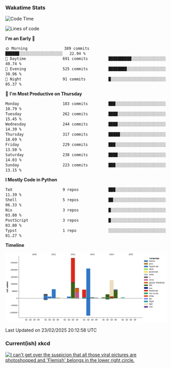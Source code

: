 ### Wakatime Stats
<!--START_SECTION:waka-->
![Code Time](http://img.shields.io/badge/Code%20Time-3%2C061%20hrs%2044%20mins-blue)

![Lines of code](https://img.shields.io/badge/From%20Hello%20World%20I%27ve%20Written-973.7%20thousand%20lines%20of%20code-blue)

**I'm an Early 🐤** 

```text
🌞 Morning                389 commits         ██████░░░░░░░░░░░░░░░░░░░   22.94 % 
🌆 Daytime                691 commits         ██████████░░░░░░░░░░░░░░░   40.74 % 
🌃 Evening                525 commits         ████████░░░░░░░░░░░░░░░░░   30.96 % 
🌙 Night                  91 commits          █░░░░░░░░░░░░░░░░░░░░░░░░   05.37 % 
```
📅 **I'm Most Productive on Thursday** 

```text
Monday                   183 commits         ███░░░░░░░░░░░░░░░░░░░░░░   10.79 % 
Tuesday                  262 commits         ████░░░░░░░░░░░░░░░░░░░░░   15.45 % 
Wednesday                244 commits         ████░░░░░░░░░░░░░░░░░░░░░   14.39 % 
Thursday                 317 commits         █████░░░░░░░░░░░░░░░░░░░░   18.69 % 
Friday                   229 commits         ███░░░░░░░░░░░░░░░░░░░░░░   13.50 % 
Saturday                 238 commits         ████░░░░░░░░░░░░░░░░░░░░░   14.03 % 
Sunday                   223 commits         ███░░░░░░░░░░░░░░░░░░░░░░   13.15 % 
```


**I Mostly Code in Python** 

```text
TeX                      9 repos             ███░░░░░░░░░░░░░░░░░░░░░░   11.39 % 
Shell                    5 repos             ██░░░░░░░░░░░░░░░░░░░░░░░   06.33 % 
Nix                      3 repos             █░░░░░░░░░░░░░░░░░░░░░░░░   03.80 % 
PostScript               3 repos             █░░░░░░░░░░░░░░░░░░░░░░░░   03.80 % 
Typst                    1 repo              ░░░░░░░░░░░░░░░░░░░░░░░░░   01.27 % 
```



**Timeline**

![Lines of Code chart](https://raw.githubusercontent.com/joshuajeschek/joshuajeschek/main/assets/bar_graph.png)


 Last Updated on 23/02/2025 20:12:58 UTC
<!--END_SECTION:waka-->

### Current(ish) xkcd
<a id="xkcd-a" title="I can't get over the suspicion that all those viral pictures are photoshopped and 'Flemish' belongs in the lower right circle." href="https://www.xkcd.com" target="_blank">
        <img align="center" id="xkcd-img" src="https://imgs.xkcd.com/comics/giants.png" alt="I can't get over the suspicion that all those viral pictures are photoshopped and 'Flemish' belongs in the lower right circle." height=300 />
</a>
